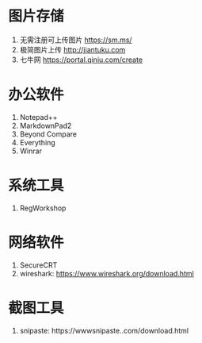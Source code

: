 # 图片存储
1. 无需注册可上传图片 https://sm.ms/
2. 极简图片上传 http://jiantuku.com
3. 七牛网 https://portal.qiniu.com/create

# 办公软件
1. Notepad++
2. MarkdownPad2
3. Beyond Compare
4. Everything
5. Winrar

# 系统工具
1. RegWorkshop

# 网络软件
1. SecureCRT
2. wireshark: https://www.wireshark.org/download.html

# 截图工具
1. snipaste: https://wwwsnipaste..com/download.html